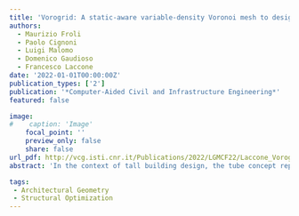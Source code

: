 ```yaml
---
title: 'Vorogrid: A static-aware variable-density Voronoi mesh to design the tube structure tessellation of tall buildings'
authors:
  - Maurizio Froli
  - Paolo Cignoni
  - Luigi Malomo
  - Domenico Gaudioso
  - Francesco Laccone
date: '2022-01-01T00:00:00Z'
publication_types: ['2']
publication: '*Computer-Aided Civil and Infrastructure Engineering*'
featured: false

image:
#    caption: 'Image'
    focal_point: ''
    preview_only: false
    share: false
url_pdf: http://vcg.isti.cnr.it/Publications/2022/LGMCF22/Laccone_Vorogrid_CACAIE_postprint_compressed.pdf
abstract: 'In the context of tall building design, the tube concept represents one of the most performing systems. The diagrid is the widespread type of tube system and consists of a diagonal grid of beams that wraps the building, forming a diamond pattern. It performs as lateral bracing and is additionally able to sustain vertical loading through axial forces. Despite its efficiency, a growing interest is recently observed in alternative geometries to replace the diagrid pattern and improve the architectural impact conferred by the building skin aesthetics on the urban environment. The paper pursues the use of a Voronoi mesh, in which the geometry of the cells is steered to known schemes for the structural design of a cantilever tube structure. The objective is to mimic a macroscopic structural behavior through a topology and size modification of the Voronoi mesh that increases the density for creating resisting paths with higher stiffness. The paper proposes a novel method Vorogrid for designing a new class of tall buildings equipped with an organic-looking and mechanically-sound tube structure, which makes them a valuable alternative to competitors (diagrid, hexagrid, random Voronoi). Diagrids and hexagrids still remain more efficient in terms of forces and displacements but are characterized by a more usual appearance, instead Vorogrid offers more design control and better performances on average with respect to random Voronoi structures. This method is streamed into a pipeline that includes grid initialization strategies, geometric and structural optimization to mitigate the effects of the grid randomness, and structural sizing.'

tags:
 - Architectural Geometry
 - Structural Optimization
---
```

